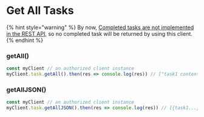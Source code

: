 # Get All Tasks

{% hint style="warning" %}
By now, [Completed tasks are not implemented in the REST API](https://stackoverflow.com/questions/68368731/todoist-api-get-all-completed-tasks#:\~:text=Completed%20tasks%20are%20not%20implemented%20in%20the%20REST%20API%20yet.%20To%20be%20able%20to%20retrieve%20completed%20tasks%2C%20you%20should%20be%20using%20the%20Sync%20API%3A%20https%3A//developer.todoist.com/sync/v8/%23get-all-completed-items), so no completed task will be returned by using this client.
{% endhint %}

### getAll() <a href="getall" id="getall"></a>

```javascript
const myClient // an authorized client instance
myClient.task.getAll().then(res => console.log(res)) // ["task1 content", "task2 content", ...]
```

### getAllJSON() <a href="getalljson" id="getalljson"></a>

```javascript
const myClient // an authorized client instance
myClient.task.getAllJSON().then(res => console.log(res)) // [{task1...}, {task2...}, ...]
```
